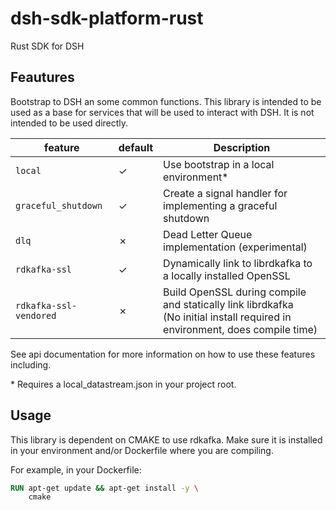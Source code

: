 # dsh-sdk-platform-rust
Rust SDK for DSH

## Feautures
Bootstrap to DSH an some common functions. This library is intended to be used as a base for services that will be used to interact with DSH. It is not intended to be used directly.

| **feature** | **default** | **Description** |
|---|---|---|
| `local` | &check; | Use bootstrap in a local environment* |
| `graceful_shutdown` | &check; | Create a signal handler for implementing a graceful shutdown |
| `dlq` | &cross; | Dead Letter Queue implementation (experimental) |
| `rdkafka-ssl` | &check; | Dynamically link to librdkafka to a locally installed OpenSSL |
| `rdkafka-ssl-vendored` | &cross; | Build OpenSSL during compile and statically link librdkafka<br>(No initial install required in environment, does compile time) |

See api documentation for more information on how to use these features including.

\* Requires a local_datastream.json in your project root.

## Usage
This library is dependent on CMAKE to use rdkafka. Make sure it is installed in your environment and/or Dockerfile where you are compiling.

For example, in your Dockerfile:
```dockerfile
RUN apt-get update && apt-get install -y \
    cmake 
```
